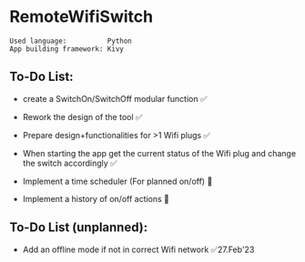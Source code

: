 ﻿# RemoteWifiSwitch
    Used language:          Python
    App building framework: Kivy 
## To-Do List:
 
 - create a SwitchOn/SwitchOff modular function ✅
 - Rework the design of the tool ✅
 - Prepare design+functionalities for >1 Wifi plugs ✅
 - When starting the app get the current status of the Wifi plug and change the switch accordingly ✅
 
 - Implement a time scheduler (For planned on/off) 👷
 - Implement a history of on/off actions 👷
 
 ## To-Do List (unplanned):
 
 - Add an offline mode if not in correct Wifi network ✅27.Feb'23
